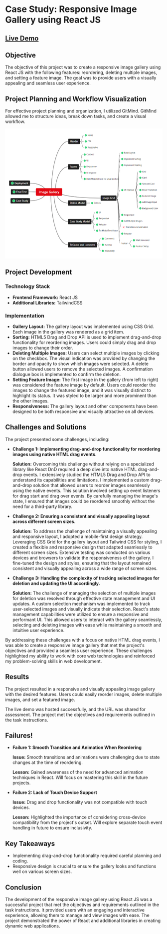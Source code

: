 # Case Study: Responsive Image Gallery using React JS

## [Live Demo](https://image-gallery-dnd.netlify.app/)

## Objective

The objective of this project was to create a responsive image gallery using React JS with the following features: reordering, deleting multiple images, and setting a feature image. The goal was to provide users with a visually appealing and seamless user experience.

## Project Planning and Workflow Visualization

For effective project planning and organization, I utilized GitMind. GitMind allowed me to structure ideas, break down tasks, and create a visual workflow.

![Project Planning](/src/assets/images/gitmind.png)

## Project Development

### Technology Stack

- **Frontend Framework:** React JS
- **Additional Libraries:** TailwindCSS

### Implementation

- **Gallery Layout:** The gallery layout was implemented using CSS Grid. Each image in the gallery was rendered as a grid item.
- **Sorting:** HTML5 Drag and Drop API is used to implement drag-and-drop functionality for reordering images. Users could simply drag and drop images to change their order.
- **Deleting Multiple Images:** Users can select multiple images by clicking on the checkbox. The visual indication was provided by changing the border and opacity to show which images were selected. A delete button allowed users to remove the selected images. A confirmation dialogue box is implemented to confirm the deletion.
- **Setting Feature Image:** The first image in the gallery (from left to right) was considered the feature image by default. Users could reorder the images to change the featured image, and it was visually distinct to highlight its status. It was styled to be larger and more prominent than the other images.
- **Responsiveness:** The gallery layout and other components have been designed to be both responsive and visually attractive on all devices.

## Challenges and Solutions

The project presented some challenges, including:

- **Challenge 1: Implementing drag-and-drop functionality for reordering images using native HTML drag events.**

  **Solution:** Overcoming this challenge without relying on a specialized library like React DnD required a deep dive into native HTML drag-and-drop events. I extensively studied the HTML5 Drag and Drop API to understand its capabilities and limitations. I implemented a custom drag-and-drop solution that allowed users to reorder images seamlessly using the native events. This solution involved setting up event listeners for drag start and drag over events. By carefully managing the image's state, I ensured that images could be reordered smoothly without the need for a third-party library.

- **Challenge 2: Ensuring a consistent and visually appealing layout across different screen sizes.**

  **Solution:** To address the challenge of maintaining a visually appealing and responsive layout, I adopted a mobile-first design strategy. Leveraging CSS Grid for the gallery layout and Tailwind CSS for styling, I created a flexible and responsive design that adapted seamlessly to different screen sizes. Extensive testing was conducted on various devices and browsers to validate the responsiveness of the gallery. I fine-tuned the design and styles, ensuring that the layout remained consistent and visually appealing across a wide range of screen sizes.

- **Challenge 3: Handling the complexity of tracking selected images for deletion and updating the UI accordingly.**

  **Solution:** The challenge of managing the selection of multiple images for deletion was resolved through effective state management and UI updates. A custom selection mechanism was implemented to track user-selected images and visually indicate their selection. React's state management capabilities were utilized to ensure a responsive and performant UI. This allowed users to interact with the gallery seamlessly, selecting and deleting images with ease while maintaining a smooth and intuitive user experience.

By addressing these challenges with a focus on native HTML drag events, I was able to create a responsive image gallery that met the project's objectives and provided a seamless user experience. These challenges highlighted my ability to work with core web technologies and reinforced my problem-solving skills in web development.

## Results

The project resulted in a responsive and visually appealing image gallery with the desired features. Users could easily reorder images, delete multiple images, and set a featured image.

The live demo was hosted successfully, and the URL was shared for assessment. The project met the objectives and requirements outlined in the task instructions.

## Failures!

- **Failure 1: Smooth Transition and Animation When Reordering**

  **Issue:** Smooth transitions and animations were challenging due to state changes at the time of reordering.

  **Lesson:** Gained awareness of the need for advanced animation techniques in React. Will focus on mastering this skill in the future projects.

- **Failure 2: Lack of Touch Device Support**

  **Issue:** Drag and drop functionality was not compatible with touch devices.

  **Lesson:** Highlighted the importance of considering cross-device compatibility from the project's outset. Will explore separate touch event handling in future to ensure inclusivity.

## Key Takeaways

- Implementing drag-and-drop functionality required careful planning and coding.
- Responsive design is crucial to ensure the gallery looks and functions well on various screen sizes.

## Conclusion

The development of the responsive image gallery using React JS was a successful project that met the objectives and requirements outlined in the task instructions. It provided users with an engaging and interactive experience, allowing them to manage and view images with ease. The project demonstrated the power of React and additional libraries in creating dynamic web applications.
